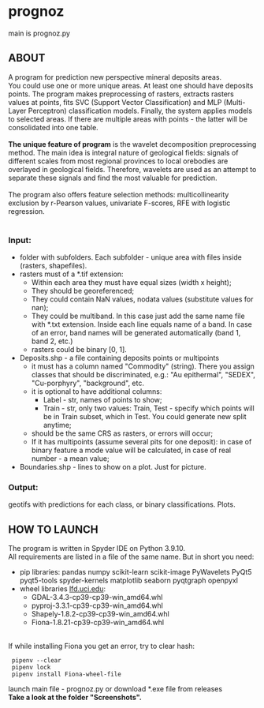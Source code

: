 # prognoz
main is prognoz.py

## ABOUT
A program for prediction new perspective mineral deposits areas.\
You could use one or more unique areas. At least one should have deposits points. The program makes preprocessing of rasters, extracts rasters values at points, fits SVC (Support Vector Classification) and MLP (Multi-Layer Perceptron) classification models. Finally, the system applies models to selected areas. If there are multiple areas with points - the latter will be consolidated into one table.<br />
<br />
**The unique feature of program** is the wavelet decomposition preprocessing method. The main idea is integral nature of geological fields: signals of different scales from most regional provinces to local orebodies are overlayed in geological fields. Therefore, wavelets are used as an attempt to separate these signals and find the most valuable for prediction.<br />
<br />
The program also offers feature selection methods: multicollinearity exclusion by r-Pearson values, univariate F-scores, RFE with logistic regression.<br />
<br />
### Input:
- folder with subfolders. Each subfolder - unique area with files inside (rasters, shapefiles).
- rasters must of a *.tif extension:
    - Within each area they must have equal sizes (width x height);
    - They should be georeferenced;
    - They could contain NaN values, nodata values (substitute values for nan); 
    - They could be multiband. In this case just add the same name file with *.txt extension. Inside each line equals name of a band. In case of an error, band names will be generated automatically (band 1, band 2, etc.)
    - rasters could be binary [0, 1].
-   Deposits.shp - a file containing deposits points or multipoints
    -  it must has a column named "Commodity" (string). There you assign classes that should be discriminated, e.g.: "Au epithermal", "SEDEX", "Cu-porphyry", "background", etc.
    -  it is optional to have additional columns: 
        -  Label - str, names of points to show; 
        -  Train - str, only two values: Train, Test - specify which points will be in Train subset, which in Test. You could generate new split anytime; 
    -  should be the same CRS as rasters, or errors will occur;
    -  If it has multipoints (assume several pits for one deposit): in case of binary feature a mode value will be calculated, in case of real number - a mean value;
-  Boundaries.shp - lines to show on a plot. Just for picture.

### Output: 
geotifs with predictions for each class, or binary classifications. Plots.

## HOW TO LAUNCH
The program is written in Spyder IDE on Python 3.9.10.\
All requirements are listed in a file of the same name. But in short you need:
- pip libraries: pandas numpy scikit-learn scikit-image PyWavelets PyQt5 pyqt5-tools spyder-kernels matplotlib seaborn pyqtgraph openpyxl
- wheel libraries [lfd.uci.edu](https://www.lfd.uci.edu/~gohlke/pythonlibs/#gdal):
  - GDAL-3.4.3-cp39-cp39-win_amd64.whl
  - pyproj-3.3.1-cp39-cp39-win_amd64.whl
  - Shapely-1.8.2-cp39-cp39-win_amd64.whl
  - Fiona-1.8.21-cp39-cp39-win_amd64.whl
<br />
If while installing Fiona you get an error, try to clear hash:

     pipenv --clear
     pipenv lock
     pipenv install Fiona-wheel-file
launch main file - prognoz.py or download *.exe file from releases<br />
**Take a look at the folder "Screenshots".**
